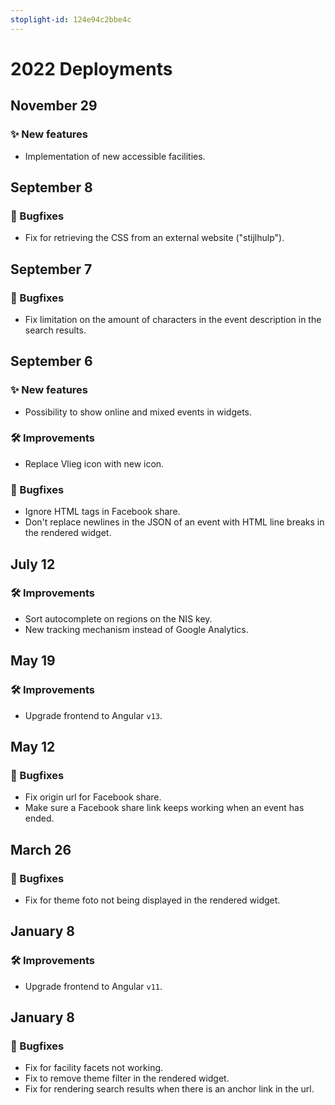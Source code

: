 ```yaml
---
stoplight-id: 124e94c2bbe4c
---
```


# 2022 Deployments

## November 29

### ✨ New features

* Implementation of new accessible facilities.

## September 8

### 🐛 Bugfixes

* Fix for retrieving the CSS from an external website ("stijlhulp").

## September 7

### 🐛 Bugfixes

* Fix limitation on the amount of characters in the event description in the search results.

## September 6

### ✨ New features

* Possibility to show online and mixed events in widgets.

### 🛠 Improvements

* Replace Vlieg icon with new icon.

### 🐛 Bugfixes

* Ignore HTML tags in Facebook share.
* Don't replace newlines in the JSON of an event with HTML line breaks in the rendered widget.

## July 12

### 🛠 Improvements

* Sort autocomplete on regions on the NIS key.
* New tracking mechanism instead of Google Analytics.

## May 19

### 🛠 Improvements

* Upgrade frontend to Angular `v13`.

## May 12

### 🐛 Bugfixes

* Fix origin url for Facebook share.
* Make sure a Facebook share link keeps working when an event has ended.

## March 26

### 🐛 Bugfixes

* Fix for theme foto not being displayed in the rendered widget.

## January 8

### 🛠 Improvements

* Upgrade frontend to Angular `v11`.

## January 8

### 🐛 Bugfixes

* Fix for facility facets not working.
* Fix to remove theme filter in the rendered widget.
* Fix for rendering search results when there is an anchor link in the url.
